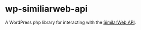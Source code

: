 # wp-similiarweb-api
A WordPress php library for interacting with the [SimilarWeb API](https://developer.similarweb.com).
